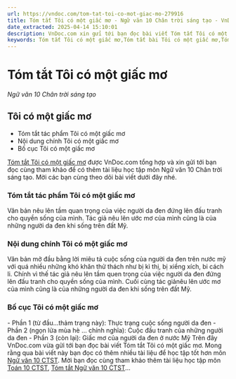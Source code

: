 ```yaml
---
url: https://vndoc.com/tom-tat-toi-co-mot-giac-mo-279916
title: Tóm tắt Tôi có một giấc mơ - Ngữ văn 10 Chân trời sáng tạo - VnDoc.com
date_extracted: 2025-04-14 15:10:01
description: VnDoc.com xin gửi tới bạn đọc bài viết Tóm tắt Tôi có một giấc mơ. Mời bạn đọc cùng tham khảo nội dung các bài tóm tắt Ngữ văn 10 Chân trời sáng tạo dưới đây nhé.
keywords: Tóm tắt Tôi có một giấc mơ,Tóm tắt bài Tôi có một giấc mơ,Tóm tắt tác phẩm Tôi có một giấc mơ,tôi có một giấc mơ,ngữ văn 10 CTST,văn 10,tóm tắt ngữ văn 10,Ngữ văn 10 Chân trời sáng tạo,tóm tắt Ngữ văn 10 Chân trời sáng tạo
---
```


# Tóm tắt Tôi có một giấc mơ
 _Ngữ văn 10 Chân trời sáng tạo_
## Tôi có một giấc mơ
  * Tóm tắt tác phẩm Tôi có một giấc mơ
  * Nội dung chính Tôi có một giấc mơ
  * Bố cục Tôi có một giấc mơ

[Tóm tắt Tôi có một giấc mơ](<https://vndoc.com/tom-tat-toi-co-mot-giac-mo-279916>) được VnDoc.com tổng hợp và xin gửi tới bạn đọc cùng tham khảo để có thêm tài liệu học tập môn Ngữ văn 10 Chân trời sáng tạo. Mời các bạn cùng theo dõi bài viết dưới đây nhé.
### Tóm tắt tác phẩm Tôi có một giấc mơ
Văn bản nêu lên tầm quan trọng của việc người da đen đứng lên đấu tranh cho quyền sống của mình. Tác giả nêu lên ước mơ của mình cũng là của những người da đen khi sống trên đất Mỹ.
### Nội dung chính Tôi có một giấc mơ
Văn bản mở đầu bằng lời miêu tả cuộc sống của người da đen trên nước mỹ với quá nhiều những khó khăn thử thách như bị kì thị, bị xiềng xích, bi cách li. Chính vì thế tác giả nêu lên tầm quen trọng của việc người da đen đứng lên đấu tranh cho quyền sống của mình. Cuối cùng tác giảnêu lên ước mơ của mình cũng là của những người da đen khi sống trên đất Mỹ.
### Bố cục Tôi có một giấc mơ
\- Phần 1 \(từ đầu…thảm trạng này\): Thực trạng cuộc sống người da đen
\- Phần 2 \(ngọn lửa mùa hè … chính nghĩa\): Cuộc đấu tranh của những người da đen
\- Phần 3 \(còn lại\): Giấc mơ của người da đen ở nước Mỹ
Trên đây VnDoc.com vừa gửi tới bạn đọc bài viết Tóm tắt Tôi có một giấc mơ. Mong rằng qua bài viết này bạn đọc có thêm nhiều tài liệu để học tập tốt hơn môn [Ngữ văn 10 CTST](<https://vndoc.com/ngu-van-10-chan-troi-sang-tao-tap2>). Mời bạn đọc cùng tham khảo thêm tài liệu học tập môn [Toán 10 CTST](<https://vndoc.com/toan-10-chan-troi-sang-tao-tap2>), [Tóm tắt Ngữ văn 10 CTST](<https://vndoc.com/tom-tat-ngu-van-10-ctst>)...
